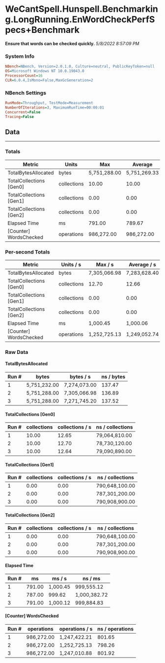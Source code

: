 ﻿# WeCantSpell.Hunspell.Benchmarking.LongRunning.EnWordCheckPerfSpecs+Benchmark
__Ensure that words can be checked quickly.__
_5/8/2022 8:57:09 PM_
### System Info
```ini
NBench=NBench, Version=2.0.1.0, Culture=neutral, PublicKeyToken=null
OS=Microsoft Windows NT 10.0.19043.0
ProcessorCount=16
CLR=6.0.4,IsMono=False,MaxGcGeneration=2
```

### NBench Settings
```ini
RunMode=Throughput, TestMode=Measurement
NumberOfIterations=3, MaximumRunTime=00:00:01
Concurrent=False
Tracing=False
```

## Data
-------------------

### Totals
|          Metric |           Units |             Max |         Average |             Min |          StdDev |
|---------------- |---------------- |---------------- |---------------- |---------------- |---------------- |
|TotalBytesAllocated |           bytes |    5,751,288.00 |    5,751,269.33 |    5,751,232.00 |           32.33 |
|TotalCollections [Gen0] |     collections |           10.00 |           10.00 |           10.00 |            0.00 |
|TotalCollections [Gen1] |     collections |            0.00 |            0.00 |            0.00 |            0.00 |
|TotalCollections [Gen2] |     collections |            0.00 |            0.00 |            0.00 |            0.00 |
|    Elapsed Time |              ms |          791.00 |          789.67 |          787.00 |            2.31 |
|[Counter] WordsChecked |      operations |      986,272.00 |      986,272.00 |      986,272.00 |            0.00 |

### Per-second Totals
|          Metric |       Units / s |         Max / s |     Average / s |         Min / s |      StdDev / s |
|---------------- |---------------- |---------------- |---------------- |---------------- |---------------- |
|TotalBytesAllocated |           bytes |    7,305,066.98 |    7,283,628.40 |    7,271,745.20 |       18,602.80 |
|TotalCollections [Gen0] |     collections |           12.70 |           12.66 |           12.64 |            0.03 |
|TotalCollections [Gen1] |     collections |            0.00 |            0.00 |            0.00 |            0.00 |
|TotalCollections [Gen2] |     collections |            0.00 |            0.00 |            0.00 |            0.00 |
|    Elapsed Time |              ms |        1,000.45 |        1,000.06 |          999.62 |            0.42 |
|[Counter] WordsChecked |      operations |    1,252,725.13 |    1,249,052.74 |    1,247,010.88 |        3,187.03 |

### Raw Data
#### TotalBytesAllocated
|           Run # |           bytes |       bytes / s |      ns / bytes |
|---------------- |---------------- |---------------- |---------------- |
|               1 |    5,751,232.00 |    7,274,073.00 |          137.47 |
|               2 |    5,751,288.00 |    7,305,066.98 |          136.89 |
|               3 |    5,751,288.00 |    7,271,745.20 |          137.52 |

#### TotalCollections [Gen0]
|           Run # |     collections | collections / s |ns / collections |
|---------------- |---------------- |---------------- |---------------- |
|               1 |           10.00 |           12.65 |   79,064,810.00 |
|               2 |           10.00 |           12.70 |   78,730,120.00 |
|               3 |           10.00 |           12.64 |   79,090,890.00 |

#### TotalCollections [Gen1]
|           Run # |     collections | collections / s |ns / collections |
|---------------- |---------------- |---------------- |---------------- |
|               1 |            0.00 |            0.00 |  790,648,100.00 |
|               2 |            0.00 |            0.00 |  787,301,200.00 |
|               3 |            0.00 |            0.00 |  790,908,900.00 |

#### TotalCollections [Gen2]
|           Run # |     collections | collections / s |ns / collections |
|---------------- |---------------- |---------------- |---------------- |
|               1 |            0.00 |            0.00 |  790,648,100.00 |
|               2 |            0.00 |            0.00 |  787,301,200.00 |
|               3 |            0.00 |            0.00 |  790,908,900.00 |

#### Elapsed Time
|           Run # |              ms |          ms / s |         ns / ms |
|---------------- |---------------- |---------------- |---------------- |
|               1 |          791.00 |        1,000.45 |      999,555.12 |
|               2 |          787.00 |          999.62 |    1,000,382.72 |
|               3 |          791.00 |        1,000.12 |      999,884.83 |

#### [Counter] WordsChecked
|           Run # |      operations |  operations / s | ns / operations |
|---------------- |---------------- |---------------- |---------------- |
|               1 |      986,272.00 |    1,247,422.21 |          801.65 |
|               2 |      986,272.00 |    1,252,725.13 |          798.26 |
|               3 |      986,272.00 |    1,247,010.88 |          801.92 |


